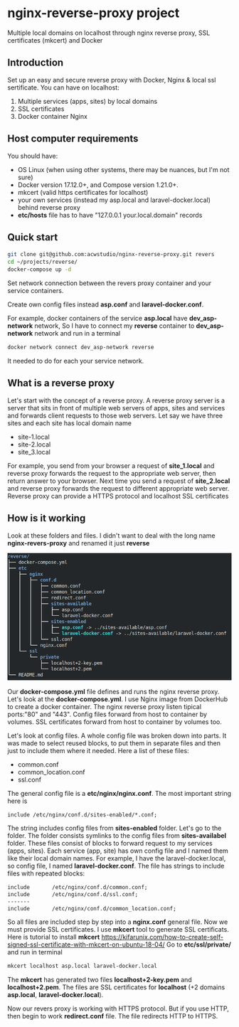 # nginx-reverse-proxy project
Multiple local domains on localhost through nginx reverse proxy, SSL certificates (mkcert) and Docker
## Introduction
Set up an easy and secure reverse proxy with Docker, Nginx & local ssl sertificate.
You can have on localhost:
1. Multiple services (apps, sites) by local domains
2. SSL certificates 
3. Docker container Nginx
## Host computer requirements
You should have:
- OS Linux (when using other systems, there may be nuances, but I'm not sure)
- Docker version 17.12.0+, and Compose version 1.21.0+.
- mkcert (valid https certificates for localhost)
- your own services (instead my asp.local and laravel-docker.local) behind reverse proxy
- **etc/hosts** file has to have "127.0.0.1  your.local.domain" records
## Quick start
```bash
git clone git@github.com:acwstudio/nginx-reverse-proxy.git revers
cd ~/projects/reverse/
docker-compose up -d
```
Set network connection between the revers proxy container and your service containers.

Create own config files instead **asp.conf** and **laravel-docker.conf**.

For example, docker containers of the service **asp.local** have **dev_asp-network** network, 
So I have to connect my **reverse** container to **dev_asp-network** network and run in a terminal
```bash
docker network connect dev_asp-network reverse
```
It needed to do for each your service network.
## What is a reverse proxy
Let's start with the concept of a reverse proxy. A reverse proxy server is a server that sits in front 
of multiple web servers of apps, sites and services and forwards client requests to those web servers. Let say
we have three sites and each site has local domain name 
- site-1.local 
- site-2.local 
- site_3.local

For example, you send from your browser a request of **site_1.local** and reverse proxy forwards the request to 
the appropriate web server, then return answer to your browser. Next time you send a request of 
**site_2.local** and reverse proxy forwards the request to different appropriate web server. Reverse proxy can 
provide a HTTPS protocol and localhost SSL certificates

## How is it working
Look at these folders and files. I didn't want to deal with the long name **nginx-revers-proxy** and renamed it 
just **reverse**

![revers](https://github.com/acwstudio/nginx-reverse-proxy/blob/master/nginx-reverse-proxy.png?raw=true)

Our **docker-compose.yml** file defines and runs the nginx reverse proxy. Let's look at the 
**docker-compose.yml**. I use Nginx image from DockerHub to create a docker container. The nginx reverse proxy
listen tipical ports:"80" and "443". Config files forward from host to container by volumes. SSL certificates 
forward from host to container by volumes too.

Let's look at config files. A whole config file was broken down into parts. It was made to select reused 
blocks, to put them in separate files and then just to include them where it needed. Here a list of these 
files:

- common.conf
- common_location.conf
- ssl.conf

The general config file is a **etc/nginx/nginx.conf**. The most important string here is 
```nginx
include /etc/nginx/conf.d/sites-enabled/*.conf;
```
The string includes config files from **sites-enabled** folder. Let's go to the folder. The folder consists
symlinks to the config files from **sites-availabel** folder. These files consist of blocks to forward request 
to my services (apps, sites). Each service (app, site) has own config file and I named them like their local 
domain names. For example, I have the laravel-docker.local, so config file, I named **laravel-docker.conf**.
The file has strings to include files with repeated blocks:
```nginx
include       /etc/nginx/conf.d/common.conf;
include       /etc/nginx/conf.d/ssl.conf;
-------
include       /etc/nginx/conf.d/common_location.conf;
``` 
So all files are included step by step into a **nginx.conf** general file. Now we must provide SSL certificates.
I use **mkcert** tool to generate SSL certificats. Here is tutorial to install **mkcert** 
https://kifarunix.com/how-to-create-self-signed-ssl-certificate-with-mkcert-on-ubuntu-18-04/
Go to **etc/ssl/private/** and run in terminal
```bash
mkcert localhost asp.local laravel-docker.local
```
The **mkcert** has generated two files **localhost+2-key.pem** and **localhost+2.pem**. The files are SSL 
certificates for **localhost** (+2 domains **asp.local**, **laravel-docker.local**).

Now our revers proxy is working with HTTPS protocol. But if you use HTTP, then begin to work **redirect.conf** 
file. The file redirects HTTP to HTTPS.